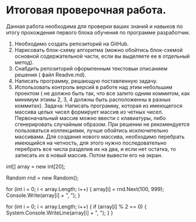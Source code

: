    # Итоговая проверочная работа.
Данная работа необходима для проверки ваших знаний и навыков по итогу прохождения первого блока обучения по программе разработчик.

1. Необходимо создать репозиторий на GitHub.
2. Нарисовать блок-схему алгоритма (можно обойтись блок-схемой основной содержательной части, если вы выделяете ее в отдельный метод).
3. Снабдить репозиторий оформленным текстовыи описанием решения ( файл Readve.md).
4. Написать программу, решающую поставленную задачу.
5. Использовать контроль версий в работе над этим небольшим проектом ( не должно быть так, что все залито одним коммитом, как минимум этамы 2, 3, 4 должны быть расположенны в разных коммитах). 
  Задача:
Написать программу, которая из имеющегося массива целых чисел формирует массив из четных чисел.
Первоначальный массив можно ввести с клавиатуры, либо сгенерировать случайным образом. При решении не рекомендуется пользоваться коллекциями, лучше обойтись исключительно массивами.
Для создания нового массива, необходимо перебрать имеющийся на четность, для этого нужно последовательно перебрать все числа разделив их на два, и если нет остатка, то записать их в новый массив. Потом вывести его на экран.



int[] array = new int[20];

Random rnd = new Random();

for (int i = 0; i < array.Length; i++)
{
    array[i] = rnd.Next(100, 999);
    Console.Write(array[i] + ", ");
}

for (int i = 0; i < array.Length; i++)
{
    if (array[i] % 2 == 0)
    {
        System.Console.WriteLine(array[i] + ", ");
    }
}

